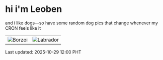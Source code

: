 # hi i'm Leoben

and i like dogs—so have some random dog pics that change whenever my CRON feels like it

|  |  |
|--------|----------|
| ![Borzoi](https://random-dog-vercel.vercel.app/api/random-borzoi?v=1761710423) | ![Labrador](https://random-dog-vercel.vercel.app/api/random-labrador?v=1761710423) |

Last updated: 2025-10-29 12:00 PHT
